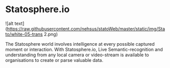 # Statosphere.io


![alt text](https://raw.githubusercontent.com/nehsus/statoWeb/master/static/img/Stato/white-05-trans 2.png)

The Statosphere world involves intelligence at every possible captured moment or interaction. With Statosphere.io, Live Semantic-recognition and understanding from any local camera or video-stream is available to organisations to create or parse valuable data.
